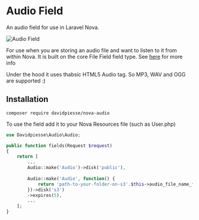 # Audio Field

An audio field for use in Laravel Nova.

![Audio Field](https://res.cloudinary.com/davidpiesse/image/upload/v1535659518/Screen_Shot_2018-08-30_at_20.39.01_lolimj.png)

For use when you are storing an audio file and want to listen to it from within Nova. It is built on the core File Field field type. See [here](https://nova.laravel.com/docs/1.0/resources/file-fields.html) for more info

Under the hood it uses thabsic HTML5 Audio tag. So MP3, WAV and OGG are supported :)

## Installation
```
composer require davidpiesse/nova-audio
```

To use the field add it to your Nova Resources file (such as User.php)
```php
use Davidpiesse\Audio\Audio;

public function fields(Request $request)
{
    return [
        ...
        Audio::make('Audio')->disk('public'),
        
        Audio::make('Audio', function() {
            return 'path-to-your-folder-on-s3'.$this->audio_file_name_from_model;
        })->disk('s3')
        ->expires(5),
        ...
    ];
}
```
